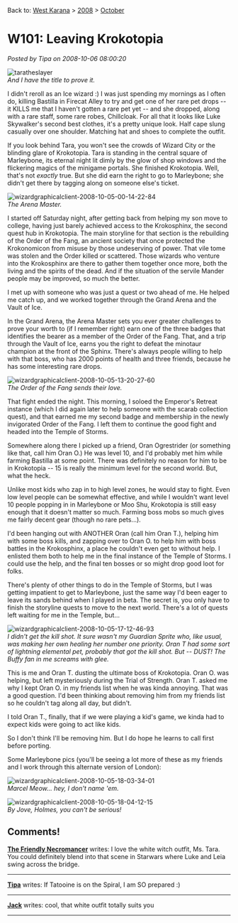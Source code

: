 Back to: [West Karana](/posts/westkarana.md) > [2008](/posts/2008/westkarana.md) > [October](./westkarana.md)
# W101: Leaving Krokotopia

*Posted by Tipa on 2008-10-06 08:00:20*

![](../../../uploads/2008/10/taratheslayer.jpg "taratheslayer")  
*And I have the title to prove it.*

I didn't reroll as an Ice wizard :) I was just spending my mornings as I often do, killing Bastilla in Firecat Alley to try and get one of her rare pet drops -- it KILLS me that I haven't gotten a rare pet yet -- and she dropped, along with a rare staff, some rare robes, Chillcloak. For all that it looks like Luke Skywalker's second best clothes, it's a pretty unique look. Half cape slung casually over one shoulder. Matching hat and shoes to complete the outfit.

If you look behind Tara, you won't see the crowds of Wizard City or the blinding glare of Krokotopia. Tara is standing in the central square of Marleybone, its eternal night lit dimly by the glow of shop windows and the flickering magics of the minigame portals. She finished Krokotopia. Well, that's not *exactly* true. But she did earn the right to go to Marleybone; she didn't get there by tagging along on someone else's ticket.

![](../../../uploads/2008/10/wizardgraphicalclient-2008-10-05-00-14-22-84.jpg "wizardgraphicalclient-2008-10-05-00-14-22-84")  
*The Arena Master.*

I started off Saturday night, after getting back from helping my son move to college, having just barely achieved access to the Krokosphinx, the second quest hub in Krokotopia. The main storyline for that section is the rebuilding of the Order of the Fang, an ancient society that once protected the Krokonomicon from misuse by those undeserving of power. That vile tome was stolen and the Order killed or scattered. Those wizards who venture into the Krokosphinx are there to gather them together once more, both the living and the spirits of the dead. And if the situation of the servile Mander people may be improved, so much the better.

I met up with someone who was just a quest or two ahead of me. He helped me catch up, and we worked together through the Grand Arena and the Vault of Ice.

In the Grand Arena, the Arena Master sets you ever greater challenges to prove your worth to (if I remember right) earn one of the three badges that identifies the bearer as a member of the Order of the Fang. That, and a trip through the Vault of Ice, earns you the right to defeat the minotaur champion at the front of the Sphinx. There's always people willing to help with that boss, who has 2000 points of health and three friends, because he has some interesting rare drops.

![](../../../uploads/2008/10/wizardgraphicalclient-2008-10-05-13-20-27-60.jpg "wizardgraphicalclient-2008-10-05-13-20-27-60")  
*The Order of the Fang sends their love.*

That fight ended the night. This morning, I soloed the Emperor's Retreat instance (which I did again later to help someone with the scarab collection quest), and that earned me my second badge and membership in the newly invigorated Order of the Fang. I left them to continue the good fight and headed into the Temple of Storms.

Somewhere along there I picked up a friend, Oran Ogrestrider (or something like that, call him Oran O.) He was level 10, and I'd probably met him while farming Bastilla at some point. There was definitely no reason for him to be in Krokotopia -- 15 is really the minimum level for the second world. But, what the heck.

Unlike most kids who zap in to high level zones, he would stay to fight. Even low level people can be somewhat effective, and while I wouldn't want level 10 people popping in in Marleybone or Moo Shu, Krokotopia is still easy enough that it doesn't matter so much. Farming boss mobs so much gives me fairly decent gear (though no rare pets...).

I'd been hanging out with ANOTHER Oran (call him Oran T.), helping him with some boss kills, and zapping over to Oran O. to help him with boss battles in the Krokosphinx, a place he couldn't even get to without help. I enlisted them both to help me in the final instance of the Temple of Storms. I could use the help, and the final ten bosses or so might drop good loot for folks.

There's plenty of other things to do in the Temple of Storms, but I was getting impatient to get to Marleybone, just the same way I'd been eager to leave its sands behind when I played in beta. The secret is, you only have to finish the storyline quests to move to the next world. There's a lot of quests left waiting for me in the Temple, but...

![](../../../uploads/2008/10/wizardgraphicalclient-2008-10-05-17-12-46-93.jpg "wizardgraphicalclient-2008-10-05-17-12-46-93")  
*I didn't get the kill shot. It sure wasn't my Guardian Sprite who, like usual, was making her own healing her number one priority. Oran T had some sort of lightning elemental pet, probably that got the kill shot. But -- DUST! The Buffy fan in me screams with glee.*

This is me and Oran T. dusting the ultimate boss of Krokotopia. Oran O. was helping, but left mysteriously during the Trial of Strength. Oran T. asked me why I kept Oran O. in my friends list when he was kinda annoying. That was a good question. I'd been thinking about removing him from my friends list so he couldn't tag along all day, but didn't.

I told Oran T., finally, that if we were playing a kid's game, we kinda had to expect kids were going to act like kids.

So I don't think I'll be removing him. But I do hope he learns to call first before porting.

Some Marleybone pics (you'll be seeing a lot more of these as my friends and I work through this alternate version of London):

![](../../../uploads/2008/10/wizardgraphicalclient-2008-10-05-18-03-34-01.jpg "wizardgraphicalclient-2008-10-05-18-03-34-01")  
*Marcel Meow... hey, I don't name 'em.*

![](../../../uploads/2008/10/wizardgraphicalclient-2008-10-05-18-04-12-15.jpg "wizardgraphicalclient-2008-10-05-18-04-12-15")  
*By Jove, Holmes, you can't be serious!*

## Comments!

**[The Friendly Necromancer](http://thefriendlynecromancer.blogspot.com)** writes: I love the white witch outfit, Ms. Tara. You could definitely blend into that scene in Starwars where Luke and Leia swing across the bridge.

---

**[Tipa](https://chasingdings.com)** writes: If Tatooine is on the Spiral, I am SO prepared :)

---

**[Jack](http://planetxy)** writes: cool, that white outfit totally suits you

---

